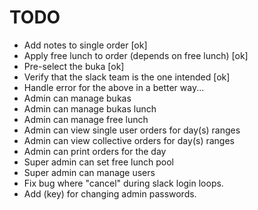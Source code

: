 # TODO

* Add notes to single order [ok]
* Apply free lunch to order (depends on free lunch) [ok]
* Pre-select the buka [ok]
* Verify that the slack team is the one intended [ok]
* Handle error for the above in a better way...
* Admin can manage bukas
* Admin can manage bukas lunch
* Admin can manage free lunch
* Admin can view single user orders for day(s) ranges
* Admin can view collective orders for day(s) ranges
* Admin can print orders for the day
* Super admin can set free lunch pool
* Super admin can manage users
* Fix bug where "cancel" during slack login loops.
* Add (key) for changing admin passwords.
